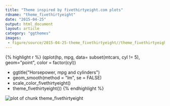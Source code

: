 ```yaml
---
title: "Theme inspired by fivethirtyeight.com plots"
rdname: "theme_fivethirtyeight"
date: "2015-04-25"
output: html_document
layout: article
category: "ggthemes"
images:
 - figure/source/2015-04-25-theme_fivethirtyeight//theme_fivethirtyeight-1.png
---
```





{% highlight r %}
(qplot(hp, mpg, data= subset(mtcars, cyl != 5), geom="point", color = factor(cyl))
 + ggtitle("Horsepower, mpg and cylinders")
 + geom_smooth(method = "lm", se = FALSE)
 + scale_color_fivethirtyeight()
 + theme_fivethirtyeight())
{% endhighlight %}

![plot of chunk theme_fivethirtyeight](/allYourFigureAreBelongToUs/figure/source/2015-04-25-theme_fivethirtyeight/theme_fivethirtyeight-1.png) 